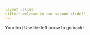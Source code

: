 ```yaml
---
layout :slide
title:" welcome to our second slide!"
---
```

Your text
Use the left arrow to go back!

